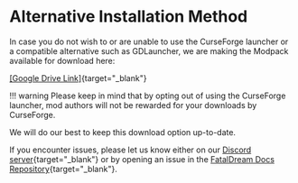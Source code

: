 # Alternative Installation Method

In case you do not wish to or are unable to use the CurseForge launcher or a compatible alternative such as GDLauncher, we are making the Modpack available for download here:

[[Google Drive Link]](https://drive.google.com/drive/folders/1ojfzjaxyXqMYdzFuicHOe3HENRfLjyJA){target="_blank"}

!!! warning
    Please keep in mind that by opting out of using the CurseForge launcher, mod authors will not be rewarded for your downloads by CurseForge.

We will do our best to keep this download option up-to-date.  
  
If you encounter issues, please let us know either on our [Discord server](https://discord.gg/fz7NkNYYUE){target="_blank"} or by opening an issue in the [FatalDream Docs Repository](https://github.com/FatalDream/docs/issues){target="_blank"}.
